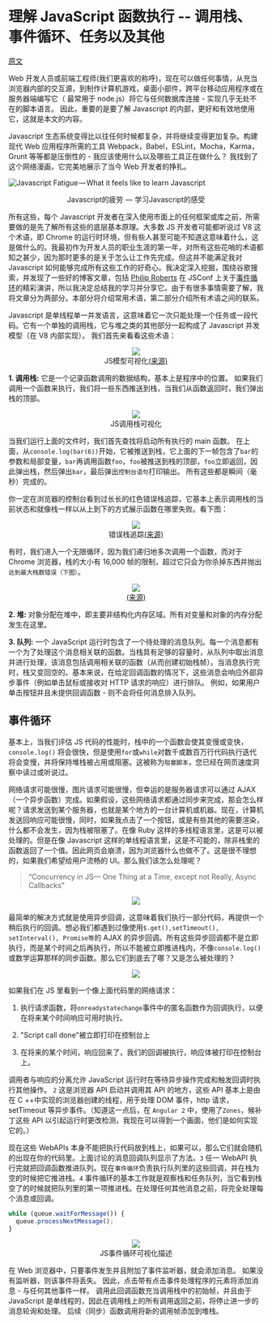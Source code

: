 # 理解 JavaScript 函数执行 -- 调用栈、事件循环、任务以及其他

[原文](https://medium.com/@gaurav.pandvia/understanding-javascript-function-executions-tasks-event-loop-call-stack-more-part-1-5683dea1f5ec)

Web 开发人员或前端工程师(我们更喜欢的称呼)，现在可以做任何事情，从充当浏览器内部的交互源，到制作计算机游戏，桌面小部件，跨平台移动应用程序或在服务器端编写它（ 最常用于 node.js）将它与任何数据库连接 - 实现几乎无处不在的脚本语言。 因此，重要的是要了解 Javascript 的内部，更好和有效地使用它，这就是本文的内容。

Javascript 生态系统变得比以往任何时候都复杂，并将继续变得更加复杂。构建现代 Web 应用程序所需的工具 Webpack，Babel，ESLint，Mocha，Karma，Grunt 等等都是压倒性的 - 我应该使用什么以及哪些工具正在做什么？ 我找到了这个网络漫画，它完美地展示了当今 Web 开发者的挣扎。

![Javascript Fatigue — What it feels like to learn Javascript](https://cdn-images-1.medium.com/max/1600/1*1akEKXC95jhmIudAayITPA.png)

<center>Javascript的疲劳  — 学习Javascript的感受</center>

所有这些，每个 Javascript 开发者在深入使用市面上的任何框架或库之前，所需要做的是先了解所有这些的底层基本原理。大多数 JS 开发者可能都听说过 V8 这个术语，即 Chrome 的运行时环境，但有些人甚至可能不知道这意味着什么，这是做什么的。我最初作为开发人员的职业生涯的第一年，对所有这些花哨的术语都知之甚少，因为那时更多的是关于怎么让工作先完成。但这并不能满足我对 Javascript 如何能够完成所有这些工作的好奇心。我决定深入挖掘，围绕谷歌搜索，并发现了一些好的博客文章，包括 [Philip Roberts](https://twitter.com/philip_roberts) 在 JSConf 上关于[事件循环](https://www.youtube.com/watch?v=8aGhZQkoFbQ)的精彩演讲，所以我决定总结我的学习并分享它。由于有很多事情需要了解，我将文章分为两部分。本部分将介绍常用术语，第二部分介绍所有术语之间的联系。

Javascript 是单线程单一并发语言，这意味着它一次只能处理一个任务或一段代码。它有一个单独的调用栈，它与堆之类的其他部分一起构成了 Javascript 并发模型（在 V8 内部实现）。 我们首先来看看这些术语：

<div style="text-align:center">
  <img src="https://cdn-images-1.medium.com/max/1600/1*ZSFHnq9iMHIApVLcgwczPQ.png">
</div>
<center>JS模型可视化<a href="https://developer.mozilla.org/en-US/docs/Web/JavaScript/EventLoop">(来源)</a></center>

**1. 调用栈:** 它是一个记录函数调用的数据结构，基本上是程序中的位置。 如果我们调用一个函数来执行，我们将一些东西推送到栈，当我们从函数返回时，我们弹出栈的顶部。

<div style="text-align:center">
  <img src="https://cdn-images-1.medium.com/max/1600/1*E3zTWtEOiDWw7d0n7Vp-mA.gif">
</div>
<center>JS调用栈可视化</center>

当我们运行上面的文件时，我们首先查找将启动所有执行的 main 函数。 在上面，从`console.log(bar(6))`开始，它被推送到栈，它上面的下一帧包含了`bar`的参数和局部变量，`bar`再调用函数`foo`，`foo`被推送到栈的顶部，`foo`立即返回，因此弹出栈，然后弹出`bar`，最后弹出`控制台语句`打印输出。 所有这些都是瞬间（毫秒）完成的。

你一定在浏览器的控制台看到过长长的红色错误栈追踪，它基本上表示调用栈的当前状态和就像栈一样以从上到下的方式展示函数在哪里失败。看下图：

<div style="text-align:center">
  <img src="https://cdn-images-1.medium.com/max/1600/1*JctnBGRAYmQQPeMsgXUi0A.png">
</div>
<center>错误栈追踪<a href="https://www.youtube.com/watch?v=8aGhZQkoFbQ">(来源)</a></center>

有时，我们进入一个无限循环，因为我们递归地多次调用一个函数，而对于 Chrome 浏览器，栈的大小有 16,000 帧的限制，超过它只会为你杀掉东西并抛出`达到最大栈数错误（下图）`。

<div style="text-align:center">
  <img src="https://cdn-images-1.medium.com/max/1600/1*tqkykdU69DFrxi82JOWLbQ.png">
  <div><a href="https://www.youtube.com/watch?v=8aGhZQkoFbQ">(来源)</a></div>
</div>

**2. 堆:** 对象分配在堆中，即主要非结构化内存区域。所有对变量和对象的内存分配发生在这里。

**3. 队列:** 一个 JavaScript 运行时包含了一个待处理的消息队列。每一个消息都有一个为了处理这个消息相关联的函数。当栈具有足够的容量时，从队列中取出消息并进行处理，该消息包括调用相关联的函数（从而创建初始栈帧）。当消息执行完时，栈又变回空的。基本来说，在给定回调函数的情况下，这些消息会响应外部异步事件（例如单击鼠标或接收对 HTTP 请求的响应）进行排队。 例如，如果用户单击按钮并且未提供回调函数 - 则不会将任何消息排入队列。

## 事件循环

基本上，当我们评估 JS 代码的性能时，栈中的一个函数会使其变慢或变快，`console.log()` 将会很快，但是使用`for`或`while`对数千或数百万行代码执行迭代将会变慢，并将保持堆栈被占用或阻塞。这被称为`阻塞脚本`，您已经在网页速度洞察中读过或听说过。

网络请求可能很慢，图片请求可能很慢，但幸运的是服务器请求可以通过 AJAX（一个异步函数）完成。如果假设，这些网络请求都通过同步来完成，那会怎么样呢？请求发送到某个服务器，也就是某个地方的一台计算机或机器。现在，计算机发送回响应可能很慢，同时，如果我点击了一个按钮，或是有些其他的需要渲染，什么都不会发生，因为栈被阻塞了。在像 Ruby 这样的多线程语言里，这是可以被处理的。但是在像 Javascript 这样的单线程语言里，这是不可能的，除非栈里的函数返回了一个值。因此网页会崩溃，因为浏览器什么也做不了。这是很不理想的，如果我们希望给用户流畅的 UI。那么我们该怎么处理呢？

> “Concurrency in JS— One Thing at a Time, except not Really, Async Callbacks”

<div align=center>
  <img src="https://cdn-images-1.medium.com/max/1600/1*nbXbMf8R6-iM7vzx9ezdgg.png">
</div>

最简单的解决方式就是使用异步回调，这意味着我们执行一部分代码，再提供一个稍后执行的回调。想必我们都遇到过像使用`$.get(),setTimeout(), setInterval(), Promise等`的 AJAX 的异步回调。所有这些异步回调都不是立即执行，而是某个时间之后再执行，所以不能被立即推进栈内，不像`console.log()`或数学运算那样的同步函数。那么它们到底去了哪？又是怎么被处理的？

<div align=center>
  <img src="https://cdn-images-1.medium.com/max/1600/1*QZkRG3HtuqrS3FDucnryKw.png">
</div>

如果我们在 JS 里看到一个像上面代码里的网络请求：

1. 执行请求函数，将`onreadystatechange`事件中的匿名函数作为回调执行，以便在将来某个时间响应可用时执行。

2. "Script call done"被立即打印在控制台上

3. 在将来的某个时间，响应回来了，我们的回调被执行，响应体被打印在控制台上。

调用者与响应的分离允许 JavaScript 运行时在等待异步操作完成和触发回调时执行其他操作。 `2` 这是浏览器 API 启动并调用其 API 的地方，这些 API 基本上是由在 C ++中实现的浏览器创建的线程，用于处理 DOM 事件，http 请求，setTimeout 等异步事件。（知道这一点后，在 `Angular 2` 中，使用了`Zones`，候补丁这些 API 以引起运行时更改检测，我现在可以得到一个画面，他们是如何实现它的。）

现在这些 WebAPIs 本身不能把执行代码放到栈上，如果可以，那么它们就会随机的出现在你的代码里。上面讨论的消息回调队列显示了方法。`3` 任一 WebAPI 执行完就把回调函数推进队列。现在`事件循环`负责执行队列里的这些回调，并在栈为空的时候把它推进栈。`4` 事件循环的基本工作就是观察栈和任务队列，当它看到栈空了的时候就把队列里的第一项推进栈。在处理任何其他消息之前，将完全处理每个消息或回调。

```javascript
while (queue.waitForMessage()) {
  queue.processNextMessage();
}
```

<div align=center>
  <img src="https://cdn-images-1.medium.com/max/1600/1*-MMBHKy_ZxCrouecRqvsBg.png">
</div>
<center>JS事件循环可视化描述</center>

在 Web 浏览器中，只要事件发生并且附加了事件监听器，就会添加消息。 如果没有监听器，则该事件将丢失。 因此，点击带有点击事件处理程序的元素将添加消息 - 与任何其他事件一样。 调用此回调函数充当调用栈中的初始帧，并且由于 JavaScript 是单线程的，因此在调用栈上的所有调用返回之前，将停止进一步的消息轮询和处理。 后续（同步）函数调用将新的调用帧添加到堆栈。
